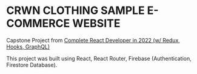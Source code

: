 # CRWN CLOTHING SAMPLE E-COMMERCE WEBSITE

Capstone Project from [Complete React Developer in 2022 (w/ Redux, Hooks, GraphQL)](https://www.udemy.com/course/complete-react-developer-zero-to-mastery/)

This project was built using React, React Router, Firebase (Authentication, Firestore Database).
